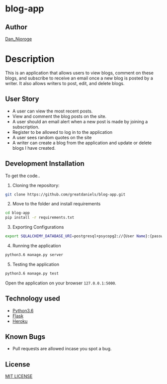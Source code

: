 # blog-app

## Author

[Dan_Njoroge](https://github.com/greatdaniels)

# Description
This is an application that allows users to view blogs, comment on these blogs, and subscribe to receive an email once a new blog is posted by a writer. It also allows writers to post, edit, and delete blogs.

## User Story

* A user can view the most recent posts.
* View and comment the blog posts on the site.
* A user should an email alert when a new post is made by joining a subscription.
* Register to be allowed to log in to the application
* A user sees random quotes on the site
* A writer can create a blog from the application and update or delete blogs I have created.

## Development Installation
To get the code..

1. Cloning the repository:
  ```bash
  git clone https://github.com/greatdaniels/blog-app.git
  ```
2. Move to the folder and install requirements
  ```bash
  cd blog-app
  pip install -r requirements.txt
  ```
3. Exporting Configurations
  ```bash
  export SQLALCHEMY_DATABASE_URI=postgresql+psycopg2://{User Name}:{password}@localhost/{database name}
  ```
4. Running the application
  ```bash
  python3.6 manage.py server
  ```
5. Testing the application
  ```bash
  python3.6 manage.py test
  ```
Open the application on your browser `127.0.0.1:5000`.


## Technology used

* [Python3.6](https://www.python.org/)
* [Flask](http://flask.pocoo.org/)
* [Heroku](https://heroku.com)


## Known Bugs
* Pull requests are allowed incase you spot a bug.

## License
[MIT LICENSE](./license)